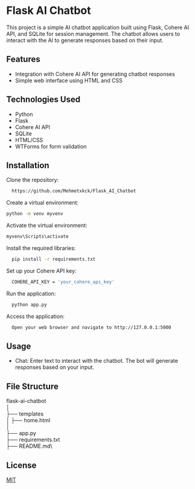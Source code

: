 
# Flask AI Chatbot

This project is a simple AI chatbot application built using Flask, Cohere AI API, and SQLite for session management. The chatbot allows users to interact with the AI to generate responses based on their input.


## Features

- Integration with Cohere AI API for generating chatbot responses
- Simple web interface using HTML and CSS
  
## Technologies Used

- Python
- Flask
- Cohere AI API
- SQLite
- HTML/CSS
- WTForms for form validation

  
## Installation

Clone the repository:

```bash 
  https://github.com/Mehmetxkck/Flask_AI_Chatbot
```
Create a virtual environment:
```bash
python -m venv myvenv
```
Activate the virtual environment:
```bash
myvenv\Scripts\activate
```
Install the required libraries:
```bash 
  pip install -r requirements.txt
```
Set up your Cohere API key:
```bash 
  COHERE_API_KEY = 'your_cohere_api_key'
```
Run the application:
```bash 
  python app.py
```
Access the application:
```bash 
  Open your web browser and navigate to http://127.0.0.1:5000
```

## Usage

- Chat: Enter text to interact with the chatbot. The bot will generate responses based on your input.

  
## File Structure

flask-ai-chatbot\
│\
├── templates\
│   ├── home.html\
│\
├── app.py\
├── requirements.txt\
├── README.md\

  
## License

[MIT](https://mit-license.org/)

  
